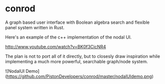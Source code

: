 conrod
======

A graph based user interface with Boolean algebra search and flexible panel system written in Rust.

Here's an example of the c++ implementation of the nodal UI.

http://www.youtube.com/watch?v=BK0f3CicNR4

The plan is not to port all of it directly, but to closesly draw inspiration while implementing a much more powerful, searchable graph/node system.

![NodalUI Demo] (https://github.com/PistonDevelopers/conrod/master/nodalUIdemo.png)
